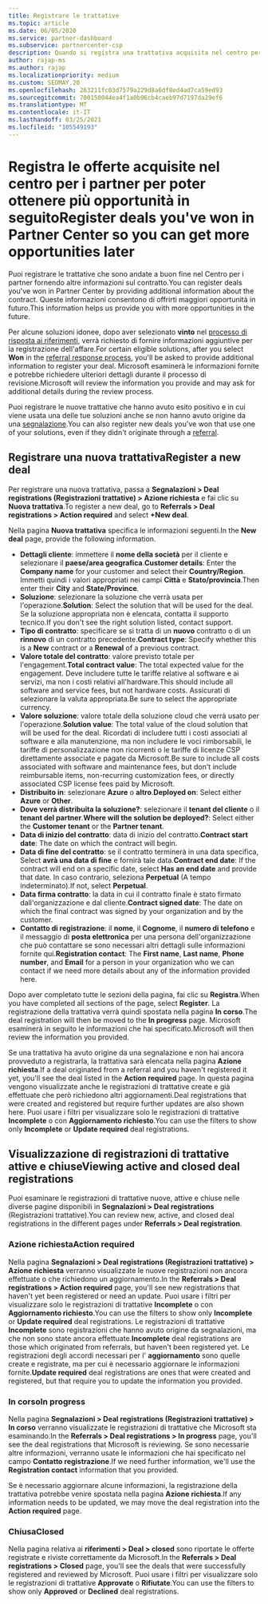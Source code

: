 ```yaml
---
title: Registrare le trattative
ms.topic: article
ms.date: 06/05/2020
ms.service: partner-dashboard
ms.subservice: partnercenter-csp
description: Quando si registra una trattativa acquisita nel centro per i partner, Microsoft offre maggiori opportunità in futuro.
author: rajap-ms
ms.author: rajap
ms.localizationpriority: medium
ms.custom: SEOMAY.20
ms.openlocfilehash: 263211fc03d7579a229d8a6df8ed4ad7ca59ed93
ms.sourcegitcommit: 700150044ea4f1a0b96cb4caeb97d7197da29ef6
ms.translationtype: MT
ms.contentlocale: it-IT
ms.lasthandoff: 03/25/2021
ms.locfileid: "105549193"
---
```

# <a name="register-deals-youve-won-in-partner-center-so-you-can-get-more-opportunities-later"></a><span data-ttu-id="ef0cf-103">Registra le offerte acquisite nel centro per i partner per poter ottenere più opportunità in seguito</span><span class="sxs-lookup"><span data-stu-id="ef0cf-103">Register deals you've won in Partner Center so you can get more opportunities later</span></span>

<span data-ttu-id="ef0cf-104">Puoi registrare le trattative che sono andate a buon fine nel Centro per i partner fornendo altre informazioni sul contratto.</span><span class="sxs-lookup"><span data-stu-id="ef0cf-104">You can register deals you've won in Partner Center by providing additional information about the contract.</span></span> <span data-ttu-id="ef0cf-105">Queste informazioni consentono di offrirti maggiori opportunità in futuro.</span><span class="sxs-lookup"><span data-stu-id="ef0cf-105">This information helps us provide you with more opportunities in the future.</span></span>

<span data-ttu-id="ef0cf-106">Per alcune soluzioni idonee, dopo aver selezionato **vinto** nel [processo di risposta ai riferimenti](manage-leads.md), verrà richiesto di fornire informazioni aggiuntive per la registrazione dell'affare.</span><span class="sxs-lookup"><span data-stu-id="ef0cf-106">For certain eligible solutions, after you select **Won** in the [referral response process](manage-leads.md), you'll be asked to provide additional information to register your deal.</span></span> <span data-ttu-id="ef0cf-107">Microsoft esaminerà le informazioni fornite e potrebbe richiedere ulteriori dettagli durante il processo di revisione.</span><span class="sxs-lookup"><span data-stu-id="ef0cf-107">Microsoft will review the information you provide and may ask for additional details during the review process.</span></span>

<span data-ttu-id="ef0cf-108">Puoi registrare le nuove trattative che hanno avuto esito positivo e in cui viene usata una delle tue soluzioni anche se non hanno avuto origine da una [segnalazione](referrals.md).</span><span class="sxs-lookup"><span data-stu-id="ef0cf-108">You can also register new deals you've won that use one of your solutions, even if they didn't originate through a [referral](referrals.md).</span></span> 

## <a name="register-a-new-deal"></a><span data-ttu-id="ef0cf-109">Registrare una nuova trattativa</span><span class="sxs-lookup"><span data-stu-id="ef0cf-109">Register a new deal</span></span>

<span data-ttu-id="ef0cf-110">Per registrare una nuova trattativa, passa a **Segnalazioni > Deal registrations (Registrazioni trattative) > Azione richiesta** e fai clic su **Nuova trattativa**.</span><span class="sxs-lookup"><span data-stu-id="ef0cf-110">To register a new deal, go to **Referrals > Deal registrations > Action required** and select **+New deal**.</span></span>

<span data-ttu-id="ef0cf-111">Nella pagina **Nuova trattativa** specifica le informazioni seguenti.</span><span class="sxs-lookup"><span data-stu-id="ef0cf-111">In the **New deal** page, provide the following information.</span></span>

- <span data-ttu-id="ef0cf-112">**Dettagli cliente**: immettere il **nome della società** per il cliente e selezionare il **paese/area geografica**.</span><span class="sxs-lookup"><span data-stu-id="ef0cf-112">**Customer details**: Enter the **Company name** for your customer and select their **Country/Region**.</span></span> <span data-ttu-id="ef0cf-113">Immetti quindi i valori appropriati nei campi **Città** e **Stato/provincia**.</span><span class="sxs-lookup"><span data-stu-id="ef0cf-113">Then enter their **City** and **State/Province**.</span></span>
- <span data-ttu-id="ef0cf-114">**Soluzione**: selezionare la soluzione che verrà usata per l'operazione.</span><span class="sxs-lookup"><span data-stu-id="ef0cf-114">**Solution**: Select the solution that will be used for the deal.</span></span> <span data-ttu-id="ef0cf-115">Se la soluzione appropriata non è elencata, contatta il supporto tecnico.</span><span class="sxs-lookup"><span data-stu-id="ef0cf-115">If you don't see the right solution listed, contact support.</span></span>
- <span data-ttu-id="ef0cf-116">**Tipo di contratto**: specificare se si tratta di un **nuovo** contratto o di un **rinnovo** di un contratto precedente.</span><span class="sxs-lookup"><span data-stu-id="ef0cf-116">**Contract type**: Specify whether this is a **New** contract or a **Renewal** of a previous contract.</span></span>
- <span data-ttu-id="ef0cf-117">**Valore totale del contratto**: valore previsto totale per l'engagement.</span><span class="sxs-lookup"><span data-stu-id="ef0cf-117">**Total contract value**: The total expected value for the engagement.</span></span> <span data-ttu-id="ef0cf-118">Deve includere tutte le tariffe relative al software e ai servizi, ma non i costi relativi all'hardware.</span><span class="sxs-lookup"><span data-stu-id="ef0cf-118">This should include all software and service fees, but not hardware costs.</span></span> <span data-ttu-id="ef0cf-119">Assicurati di selezionare la valuta appropriata.</span><span class="sxs-lookup"><span data-stu-id="ef0cf-119">Be sure to select the appropriate currency.</span></span>
- <span data-ttu-id="ef0cf-120">**Valore soluzione**: valore totale della soluzione cloud che verrà usato per l'operazione.</span><span class="sxs-lookup"><span data-stu-id="ef0cf-120">**Solution value**: The total value of the cloud solution that will be used for the deal.</span></span> <span data-ttu-id="ef0cf-121">Ricordati di includere tutti i costi associati al software e alla manutenzione, ma non includere le voci rimborsabili, le tariffe di personalizzazione non ricorrenti o le tariffe di licenze CSP direttamente associate e pagate da Microsoft.</span><span class="sxs-lookup"><span data-stu-id="ef0cf-121">Be sure to include all costs associated with software and maintenance fees, but don't include reimbursable items, non-recurring customization fees, or directly associated CSP license fees paid by Microsoft.</span></span>
- <span data-ttu-id="ef0cf-122">**Distribuito in**: selezionare **Azure** o **altro**.</span><span class="sxs-lookup"><span data-stu-id="ef0cf-122">**Deployed on**: Select either **Azure** or **Other**.</span></span>
- <span data-ttu-id="ef0cf-123">**Dove verrà distribuita la soluzione?**: selezionare il **tenant del cliente** o il **tenant del partner**.</span><span class="sxs-lookup"><span data-stu-id="ef0cf-123">**Where will the solution be deployed?**: Select either the **Customer tenant** or the **Partner tenant**.</span></span>
- <span data-ttu-id="ef0cf-124">**Data di inizio del contratto**: data di inizio del contratto.</span><span class="sxs-lookup"><span data-stu-id="ef0cf-124">**Contract start date**: The date on which the contract will begin.</span></span>
- <span data-ttu-id="ef0cf-125">**Data di fine del contratto**: se il contratto terminerà in una data specifica, Select **avrà una data di fine** e fornirà tale data.</span><span class="sxs-lookup"><span data-stu-id="ef0cf-125">**Contract end date**: If the contract will end on a specific date, select **Has an end date** and provide that date.</span></span> <span data-ttu-id="ef0cf-126">In caso contrario, seleziona **Perpetual** (A tempo indeterminato).</span><span class="sxs-lookup"><span data-stu-id="ef0cf-126">If not, select **Perpetual**.</span></span>
- <span data-ttu-id="ef0cf-127">**Data firma contratto**: la data in cui il contratto finale è stato firmato dall'organizzazione e dal cliente.</span><span class="sxs-lookup"><span data-stu-id="ef0cf-127">**Contract signed date**: The date on which the final contract was signed by your organization and by the customer.</span></span>
- <span data-ttu-id="ef0cf-128">**Contatto di registrazione**: il **nome**, il **Cognome**, il **numero di telefono** e il messaggio di **posta elettronica** per una persona dell'organizzazione che può contattare se sono necessari altri dettagli sulle informazioni fornite qui.</span><span class="sxs-lookup"><span data-stu-id="ef0cf-128">**Registration contact**: The **First name**, **Last name**, **Phone number**, and **Email** for a person in your organization who we can contact if we need more details about any of the information provided here.</span></span>

<span data-ttu-id="ef0cf-129">Dopo aver completato tutte le sezioni della pagina, fai clic su **Registra**.</span><span class="sxs-lookup"><span data-stu-id="ef0cf-129">When you have completed all sections of the page, select **Register**.</span></span> <span data-ttu-id="ef0cf-130">La registrazione della trattativa verrà quindi spostata nella pagina **In corso**.</span><span class="sxs-lookup"><span data-stu-id="ef0cf-130">The deal registration will then be moved to the **In progress** page.</span></span> <span data-ttu-id="ef0cf-131">Microsoft esaminerà in seguito le informazioni che hai specificato.</span><span class="sxs-lookup"><span data-stu-id="ef0cf-131">Microsoft will then review the information you provided.</span></span>

<span data-ttu-id="ef0cf-132">Se una trattativa ha avuto origine da una segnalazione e non hai ancora provveduto a registrarla, la trattativa sarà elencata nella pagina **Azione richiesta**.</span><span class="sxs-lookup"><span data-stu-id="ef0cf-132">If a deal originated from a referral and you haven't registered it yet, you'll see the deal listed in the **Action required** page.</span></span> <span data-ttu-id="ef0cf-133">In questa pagina vengono visualizzate anche le registrazioni di trattative create e già effettuate che però richiedono altri aggiornamenti.</span><span class="sxs-lookup"><span data-stu-id="ef0cf-133">Deal registrations that were created and registered but require further updates are also shown here.</span></span> <span data-ttu-id="ef0cf-134">Puoi usare i filtri per visualizzare solo le registrazioni di trattative **Incomplete** o con **Aggiornamento richiesto**.</span><span class="sxs-lookup"><span data-stu-id="ef0cf-134">You can use the filters to show only **Incomplete** or **Update required** deal registrations.</span></span>

## <a name="viewing-active-and-closed-deal-registrations"></a><span data-ttu-id="ef0cf-135">Visualizzazione di registrazioni di trattative attive e chiuse</span><span class="sxs-lookup"><span data-stu-id="ef0cf-135">Viewing active and closed deal registrations</span></span>

<span data-ttu-id="ef0cf-136">Puoi esaminare le registrazioni di trattative nuove, attive e chiuse nelle diverse pagine disponibili in **Segnalazioni > Deal registrations** (Registrazioni trattative).</span><span class="sxs-lookup"><span data-stu-id="ef0cf-136">You can review new, active, and closed deal registrations in the different pages under **Referrals > Deal registration**.</span></span>

### <a name="action-required"></a><span data-ttu-id="ef0cf-137">Azione richiesta</span><span class="sxs-lookup"><span data-stu-id="ef0cf-137">Action required</span></span>

<span data-ttu-id="ef0cf-138">Nella pagina **Segnalazioni > Deal registrations (Registrazioni trattative) > Azione richiesta** verranno visualizzate le nuove registrazioni non ancora effettuate o che richiedono un aggiornamento.</span><span class="sxs-lookup"><span data-stu-id="ef0cf-138">In the **Referrals > Deal registrations > Action required** page, you'll see new registrations that haven't yet been registered or need an update.</span></span> <span data-ttu-id="ef0cf-139">Puoi usare i filtri per visualizzare solo le registrazioni di trattative **Incomplete** o con **Aggiornamento richiesto**.</span><span class="sxs-lookup"><span data-stu-id="ef0cf-139">You can use the filters to show only **Incomplete** or **Update required** deal registrations.</span></span> <span data-ttu-id="ef0cf-140">Le registrazioni di trattative **Incomplete** sono registrazioni che hanno avuto origine da segnalazioni, ma che non sono state ancora effettuate.</span><span class="sxs-lookup"><span data-stu-id="ef0cf-140">**Incomplete** deal registrations are those which originated from referrals, but haven't been registered yet.</span></span> <span data-ttu-id="ef0cf-141">Le registrazioni degli accordi necessari per l' **aggiornamento** sono quelle create e registrate, ma per cui è necessario aggiornare le informazioni fornite.</span><span class="sxs-lookup"><span data-stu-id="ef0cf-141">**Update required** deal registrations are ones that were created and registered, but that require you to update the information you provided.</span></span>

### <a name="in-progress"></a><span data-ttu-id="ef0cf-142">In corso</span><span class="sxs-lookup"><span data-stu-id="ef0cf-142">In progress</span></span>

<span data-ttu-id="ef0cf-143">Nella pagina **Segnalazioni > Deal registrations (Registrazioni trattative) > In corso** verranno visualizzate le registrazioni di trattative che Microsoft sta esaminando.</span><span class="sxs-lookup"><span data-stu-id="ef0cf-143">In the **Referrals > Deal registrations > In progress** page, you'll see the deal registrations that Microsoft is reviewing.</span></span> <span data-ttu-id="ef0cf-144">Se sono necessarie altre informazioni, verranno usate le informazioni che hai specificato nel campo **Contatto registrazione**.</span><span class="sxs-lookup"><span data-stu-id="ef0cf-144">If we need further information, we'll use the **Registration contact** information that you provided.</span></span>

<span data-ttu-id="ef0cf-145">Se è necessario aggiornare alcune informazioni, la registrazione della trattativa potrebbe venire spostata nella pagina **Azione richiesta**.</span><span class="sxs-lookup"><span data-stu-id="ef0cf-145">If any information needs to be updated, we may move the deal registration into the **Action required** page.</span></span>

### <a name="closed"></a><span data-ttu-id="ef0cf-146">Chiusa</span><span class="sxs-lookup"><span data-stu-id="ef0cf-146">Closed</span></span>

<span data-ttu-id="ef0cf-147">Nella pagina relativa ai **riferimenti > Deal > closed** sono riportate le offerte registrate e riviste correttamente da Microsoft.</span><span class="sxs-lookup"><span data-stu-id="ef0cf-147">In the **Referrals > Deal registrations > Closed** page, you'll see the deals that were successfully registered and reviewed by Microsoft.</span></span> <span data-ttu-id="ef0cf-148">Puoi usare i filtri per visualizzare solo le registrazioni di trattative **Approvate** o **Rifiutate**.</span><span class="sxs-lookup"><span data-stu-id="ef0cf-148">You can use the filters to show only **Approved** or **Declined** deal registrations.</span></span>
